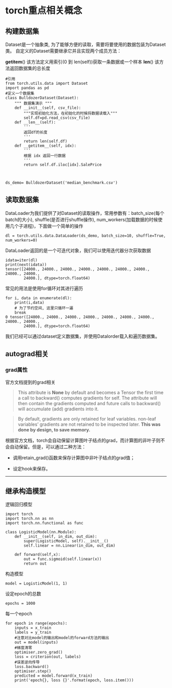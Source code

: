 # torch重点相关概念

## 构建数据集
Dataset是一个抽象类, 为了能够方便的读取，需要将要使用的数据包装为Dataset类。 自定义的Dataset需要继承它并且实现两个成员方法：

__getitem__() 该方法定义用索引(0 到 len(self))获取一条数据或一个样本
__len__() 该方法返回数据集的总长度

	#引用
	from torch.utils.data import Dataset
	import pandas as pd
	#定义一个数据集
	class BulldozerDataset(Dataset):
	    """ 数据集演示 """
	    def __init__(self, csv_file):
	        """实现初始化方法，在初始化的时候将数据读载入"""
	        self.df=pd.read_csv(csv_file)
	    def __len__(self):
	        '''
	        返回df的长度
	        '''
	        return len(self.df)
	    def __getitem__(self, idx):
	        '''
	        根据 idx 返回一行数据
	        '''
	        return self.df.iloc[idx].SalePrice



	ds_demo= BulldozerDataset('median_benchmark.csv')

## 读取数据集

DataLoader为我们提供了对Dataset的读取操作，常用参数有：batch_size(每个batch的大小), shuffle(是否进行shuffle操作), num_workers(加载数据的时候使用几个子进程)，下面做一个简单的操作


	dl = torch.utils.data.DataLoader(ds_demo, batch_size=10, shuffle=True, num_workers=0)
DataLoader返回的是一个可迭代对象，我们可以使用迭代器分次获取数据


	idata=iter(dl)
	print(next(idata))
	tensor([24000., 24000., 24000., 24000., 24000., 24000., 24000., 24000., 24000.,
	        24000.], dtype=torch.float64)
常见的用法是使用for循环对其进行遍历


	for i, data in enumerate(dl):
	    print(i,data)
	    # 为了节约空间, 这里只循环一遍
	    break
	0 tensor([24000., 24000., 24000., 24000., 24000., 24000., 24000., 24000., 24000.,
	        24000.], dtype=torch.float64)
我们已经可以通过dataset定义数据集，并使用Datalorder载入和遍历数据集。




## autograd相关
### grad属性 
官方文档提到的grad相关
> This attribute is **None** by default and becomes a Tensor the first time a call to backward() computes gradients for self. The attribute will then contain the gradients computed and future calls to backward() will accumulate (add) gradients into it.

> By default, gradients are only retained for leaf variables. non-leaf variables’ gradients are not retained to be inspected later. **This was
done by design, to save memory.**

根据官方文档，torch会自动保留计算图叶子结点的grad，而计算图的非叶子则不会自动保留。但是，可以通过二种方法：

+ 调用retain_grad()函数来保存计算图中非叶子结点的grad值；

+ 设定hook来保存。

****

## 继承构造模型

逻辑回归模型

	import torch
	import torch.nn as nn
	import torch.nn.functional as func

	class LogisticModel(nn.Module):
	    def __init__(self, in_dim, out_dim):
	        super(LogisticModel, self).__init__()
	        self.linear = nn.Linear(in_dim, out_dim)
	        
	    def forward(self,x):
	        out = func.sigmoid(self.linear(x))
	        return out
构造模型

	model = LogisticModel(1, 1)
	
设定epoch的总数

	epochs = 1000 

每一个epoch
	
	for epoch in range(epochs):
	    inputs = x_train
	    labels = y_train
	    #注意对比model的输出和model的forward方法的输出
	    out = model(inputs)    
	    #梯度清零
	    optimiser.zero_grad()    
	    loss = criterion(out, labels)   
	    #误差逆向传导 
	    loss.backward()    
	    optimiser.step()
	    predicted = model.forward(x_train)    
	    print('epoch{}, loss {}'.format(epoch, loss.item()))




